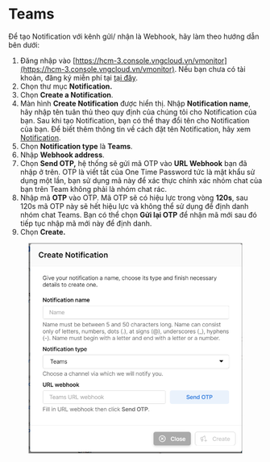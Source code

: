# Teams

Để tạo Notification với kênh gửi/ nhận là Webhook, hãy làm theo hướng dẫn bên dưới:

1. Đăng nhập vào [https://hcm-3.console.vngcloud.vn/vmonitor](https://hcm-3.console.vngcloud.vn/vmonitor). Nếu bạn chưa có tài khoản, đăng ký miễn phí tại [tại đây](https://register.vngcloud.vn/signup).
2. Chọn thư mục **Notification.**
3. Chọn **Create a Notification**.
4. Màn hình **Create Notification** được hiển thị. Nhập **Notification name**, hãy nhập tên tuân thủ theo quy định của chúng tôi cho Notification của bạn. Sau khi tạo Notification, bạn có thể thay đổi tên cho Notification của bạn. Để biết thêm thông tin về cách đặt tên Notification, hãy xem [Notification](../).
5. Chọn **Notification type** là **Teams**.
6. Nhập **Webhook address**.
7. Chọn **Send OTP,** hệ thống sẽ gửi mã OTP vào **URL Webhook** bạn đã nhập ở trên. OTP là viết tắt của One Time Password tức là mật khẩu sử dụng một lần, bạn sử dụng mã này để xác thực chính xác nhóm chat của bạn trên Team  không phải là nhóm chat rác.
8. Nhập mã **OTP** vào OTP. Mã OTP sẽ có hiệu lực trong vòng **120s**, sau 120s mã OTP này sẽ hết hiệu lực và không thể sử dụng để định danh nhóm chat Teams. Bạn có thể chọn **Gửi lại OTP** để nhận mã mới sau đó tiếp tục nhập mã mới này để định danh.
9. Chọn **Create.**&#x20;

<figure><img src="../../../../.gitbook/assets/image (4) (1) (1) (1) (1) (1) (1) (1) (1) (1) (1) (1) (1).png" alt="" width="563"><figcaption></figcaption></figure>
